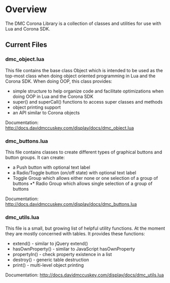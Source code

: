 # Overview #

The DMC Corona Library is a collection of classes and utilities for use with Lua and Corona SDK.

## Current Files ##


### dmc_object.lua ###

This file contains the base class Object which is intended to be used as the top-most class when doing object oriented programming in Lua and the Corona SDK.
When doing OOP, this class provides:

* simple structure to help organize code and facilitate optimizations when doing OOP in Lua and the Corona SDK
* super() and superCall() functions to access super classes and methods
* object printing support
* an API similar to Corona objects

Documentation: http://docs.davidmccuskey.com/display/docs/dmc_object.lua


### dmc_buttons.lua ###

This file contains classes to create different types of graphical buttons and button groups. It can create:

* a Push button with optional text label
* a Radio/Toggle button (on/off state) with optional text label
* Toggle Group which allows either none or one selection of a group of buttons
•* Radio Group which allows single selection of a group of buttons

Documentation: http://docs.davidmccuskey.com/display/docs/dmc_buttons.lua


### dmc_utils.lua ###

This file is a small, but growing list of helpful utility functions. At the moment they are mostly concerned with tables.
It provides these functions:

* extend() - similar to jQuery extend()
* hasOwnProperty() - similar to JavaScript hasOwnProperty
* propertyIn() - check property existence in a list
* destroy() - generic table destruction
* print() - multi-level object printing

Documentation: http://docs.davidmccuskey.com/display/docs/dmc_utils.lua